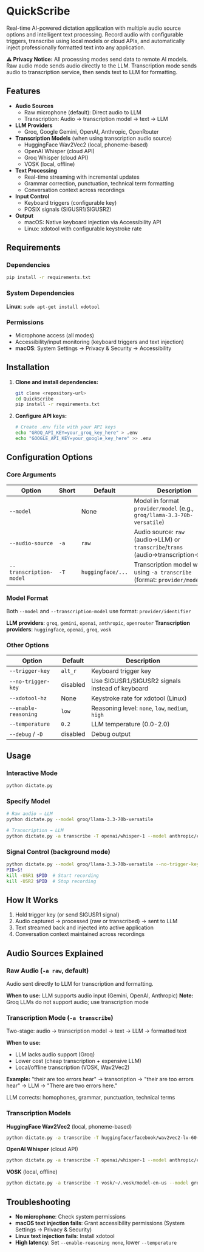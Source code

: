 # QuickScribe

Real-time AI-powered dictation application with multiple audio source options and intelligent text processing. Record audio with configurable triggers, transcribe using local models or cloud APIs, and automatically inject professionally formatted text into any application.

**⚠️ Privacy Notice:** All processing modes send data to remote AI models. Raw audio mode sends audio directly to the LLM. Transcription mode sends audio to transcription service, then sends text to LLM for formatting.

## Features

- **Audio Sources**
  - Raw microphone (default): Direct audio to LLM
  - Transcription: Audio → transcription model → text → LLM
- **LLM Providers**
  - Groq, Google Gemini, OpenAI, Anthropic, OpenRouter
- **Transcription Models** (when using transcription audio source)
  - HuggingFace Wav2Vec2 (local, phoneme-based)
  - OpenAI Whisper (cloud API)
  - Groq Whisper (cloud API)
  - VOSK (local, offline)
- **Text Processing**
  - Real-time streaming with incremental updates
  - Grammar correction, punctuation, technical term formatting
  - Conversation context across recordings
- **Input Control**
  - Keyboard triggers (configurable key)
  - POSIX signals (SIGUSR1/SIGUSR2)
- **Output**
  - macOS: Native keyboard injection via Accessibility API
  - Linux: xdotool with configurable keystroke rate

## Requirements

### Dependencies
```bash
pip install -r requirements.txt
```

### System Dependencies
**Linux**: `sudo apt-get install xdotool`

### Permissions
- Microphone access (all modes)
- Accessibility/input monitoring (keyboard triggers and text injection)
- **macOS**: System Settings → Privacy & Security → Accessibility

## Installation

1. **Clone and install dependencies:**
   ```bash
   git clone <repository-url>
   cd QuickScribe
   pip install -r requirements.txt
   ```

2. **Configure API keys:**
   ```bash
   # Create .env file with your API keys
   echo "GROQ_API_KEY=your_groq_key_here" > .env
   echo "GOOGLE_API_KEY=your_google_key_here" >> .env
   ```

## Configuration Options

### Core Arguments

| Option | Short | Default | Description |
|--------|-------|---------|-------------|
| `--model` | | None | Model in format `provider/model` (e.g., `groq/llama-3.3-70b-versatile`) |
| `--audio-source` | `-a` | `raw` | Audio source: `raw` (audio→LLM) or `transcribe`/`trans` (audio→transcription→LLM) |
| `--transcription-model` | `-T` | `huggingface/...` | Transcription model when using `-a transcribe` (format: `provider/model`) |

### Model Format

Both `--model` and `--transcription-model` use format: `provider/identifier`

**LLM providers**: `groq`, `gemini`, `openai`, `anthropic`, `openrouter`
**Transcription providers**: `huggingface`, `openai`, `groq`, `vosk`

### Other Options

| Option | Default | Description |
|--------|---------|-------------|
| `--trigger-key` | `alt_r` | Keyboard trigger key |
| `--no-trigger-key` | disabled | Use SIGUSR1/SIGUSR2 signals instead of keyboard |
| `--xdotool-hz` | None | Keystroke rate for xdotool (Linux) |
| `--enable-reasoning` | `low` | Reasoning level: `none`, `low`, `medium`, `high` |
| `--temperature` | `0.2` | LLM temperature (0.0-2.0) |
| `--debug` / `-D` | disabled | Debug output |

## Usage

### Interactive Mode
```bash
python dictate.py
```

### Specify Model
```bash
# Raw audio → LLM
python dictate.py --model groq/llama-3.3-70b-versatile

# Transcription → LLM
python dictate.py -a transcribe -T openai/whisper-1 --model anthropic/claude-3-5-sonnet-20241022
```

### Signal Control (background mode)
```bash
python dictate.py --model groq/llama-3.3-70b-versatile --no-trigger-key &
PID=$!
kill -USR1 $PID  # Start recording
kill -USR2 $PID  # Stop recording
```

## How It Works

1. Hold trigger key (or send SIGUSR1 signal)
2. Audio captured → processed (raw or transcribed) → sent to LLM
3. Text streamed back and injected into active application
4. Conversation context maintained across recordings

## Audio Sources Explained

### Raw Audio (`-a raw`, default)
Audio sent directly to LLM for transcription and formatting.

**When to use:** LLM supports audio input (Gemini, OpenAI, Anthropic)
**Note:** Groq LLMs do not support audio; use transcription mode

### Transcription Mode (`-a transcribe`)
Two-stage: audio → transcription model → text → LLM → formatted text

**When to use:**
- LLM lacks audio support (Groq)
- Lower cost (cheap transcription + expensive LLM)
- Local/offline transcription (VOSK, Wav2Vec2)

**Example:** "their are too errors hear" → transcription → "their are too errors hear" → LLM → "There are two errors here."

LLM corrects: homophones, grammar, punctuation, technical terms

### Transcription Models

**HuggingFace Wav2Vec2** (local, phoneme-based)
```bash
python dictate.py -a transcribe -T huggingface/facebook/wav2vec2-lv-60-espeak-cv-ft --model groq/llama-3.3-70b-versatile
```

**OpenAI Whisper** (cloud API)
```bash
python dictate.py -a transcribe -T openai/whisper-1 --model anthropic/claude-3-5-sonnet-20241022
```

**VOSK** (local, offline)
```bash
python dictate.py -a transcribe -T vosk/~/.vosk/model-en-us --model groq/llama-3.3-70b-versatile
```

## Troubleshooting

- **No microphone**: Check system permissions
- **macOS text injection fails**: Grant accessibility permissions (System Settings → Privacy & Security)
- **Linux text injection fails**: Install xdotool
- **High latency**: Set `--enable-reasoning none`, lower `--temperature`
